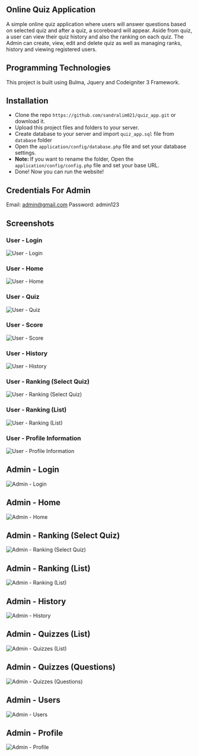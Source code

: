 ## Online Quiz Application
A simple online quiz application where users will answer questions based on selected quiz and after a quiz, a scoreboard will appear. Aside from quiz, a user can view their quiz history and also the ranking on each quiz. The Admin can create, view, edit and delete quiz as well as managing ranks, history and viewing registered users.

## Programming Technologies
This project is built using Bulma, Jquery and Codeigniter 3 Framework.

## Installation
* Clone the repo ` https://github.com/sandralim021/quiz_app.git ` or download it.
* Upload this project files and folders to your server.
* Create database to your server and import `quiz_app.sql` file from `database` folder
* Open the `application/config/database.php` file and set your database settings.
* <b>Note: </b> If you want to rename the folder, Open the `application/config/config.php` file and set your base URL.
* Done! Now you can run the website!

## Credentials For Admin
Email: admin@gmail.com
Password: admin123

## Screenshots
### User - Login
![User - Login](sceenshots/user/01.%20Login.PNG)
### User - Home
![User - Home](sceenshots/user/02.%20Home.PNG)
### User - Quiz
![User - Quiz](sceenshots/user/03.%20Quiz.PNG)
### User - Score
![User - Score](sceenshots/user/04.%20Score.PNG)
### User - History
![User - History](sceenshots/user/05.%20History.PNG)
### User - Ranking (Select Quiz)
![User - Ranking (Select Quiz)](sceenshots/user/06.%20Ranking%20-%20Select%20Quiz.PNG)
### User - Ranking (List)
![User - Ranking (List)](sceenshots/user/07.%20Ranking%20-%20List.PNG)
### User - Profile Information
![User - Profile Information](sceenshots/user/08.%20User%20Profile%20Information.PNG)

## Admin - Login
![Admin - Login](sceenshots/admin/01.%20Login.PNG)
## Admin - Home
![Admin - Home](sceenshots/admin/02.%20Home.PNG)
## Admin - Ranking (Select Quiz)
![Admin - Ranking (Select Quiz)](sceenshots/admin/03.%20Ranking%20-%20Select%20Quiz.PNG)
## Admin - Ranking (List)
![Admin - Ranking (List)](sceenshots/admin/04.%20Ranking%20-%20List.PNG)
## Admin - History
![Admin - History](sceenshots/admin/05.%20History.PNG)
## Admin - Quizzes (List)
![Admin - Quizzes (List)](sceenshots/admin/06.%20Quizzes.PNG)
## Admin - Quizzes (Questions)
![Admin - Quizzes (Questions)](sceenshots/admin/07.%20Questions.PNG)
## Admin - Users
![Admin - Users](sceenshots/admin/08.%20Users.PNG)
## Admin - Profile
![Admin - Profile](sceenshots/admin/09.%20Profile.PNG)
